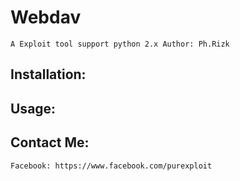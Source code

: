 # Webdav
```
A Exploit tool support python 2.x Author: Ph.Rizk 
```
## Installation:

## Usage:

## Contact Me:
```
Facebook: https://www.facebook.com/purexploit
```
